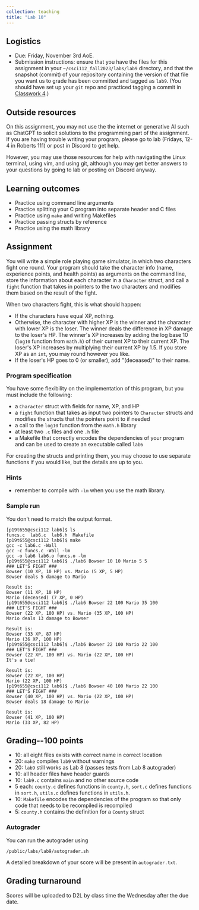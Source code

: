 ```yaml
---
collection: teaching
title: "Lab 10"
---
```


## Logistics
* Due: Friday, November 3rd AoE.
* Submission instructions: ensure that you have the files for this assignment in your `~/csci112_fall2023/labs/lab9`
	directory, and that the snapshot (commit) of your repository containing the version of that file you want us to grade has been committed and
	tagged as `lab9`. (You should have set up your `git` repo and practiced tagging a commit in [Classwork 4](https://lgw2.github.io/teaching/csci112-fall-2023/classwork/classwork4/).)

## Outside resources

On this assignment, you may not use the the internet or generative AI such as
ChatGPT to solicit solutions to the programming part of the assignment. If you
are having trouble writing your program, please go to lab (Fridays, 12-4 in
Roberts 111) or post in Discord to
get help.

However, you may use those resources for help with navigating the Linux
terminal, using vim, and using git, although you may get better answers to your
questions by going to lab or posting on Discord anyway.

## Learning outcomes
* Practice using command line arguments
* Practice splitting your C program into separate header and C files
* Practice using `make` and writing Makefiles
* Practice passing structs by reference
* Practice using the math library

## Assignment

You will write a simple role playing game simulator, in which two characters
fight one round. Your program should take the character info (name, experience
points, and health points) as arguments on the command line, store the
information about each character in a `Character` struct, and call a `fight`
function that takes in pointers to the two characters and modifies them based
on the result of the fight.

When two characters fight, this is what should happen:
* If the characters have equal XP, nothing.
* Otherwise, the character with higher XP is the winner and the character with
	lower XP is the loser. The winner deals the difference in XP damage to the
	loser's HP. The winner's XP increases by adding the log base 10 (`log10`
	function from `math.h`) of their current XP to their current XP.
	The loser's XP increases by multiplying their current XP by 1.5. If
	you store XP as an `int`, you may round however you like.
* If the loser's HP goes to 0 (or smaller), add "(deceased)" to their name.

### Program specification

You have some flexibility on the implementation of this program, but you must
include the following:
* a `Character` struct with fields for name, XP, and HP
* a `fight` function that takes as input two pointers to `Character` structs
	and modifies the structs that the pointers point to if needed
* a call to the `log10` function from the `math.h` library
* at least two `.c` files and one `.h` file
* a Makefile that correctly encodes the dependencies of your program and can be
	used to create an executable called `lab6`

For creating the structs and printing them, you may choose to use separate
functions if you would like, but the details are up to you.

### Hints
* remember to compile with `-lm` when you use the math library.

### Sample run

You don't need to match the output format.

```
[p19t655@csci112 lab6]$ ls
funcs.c  lab6.c  lab6.h  Makefile
[p19t655@csci112 lab6]$ make
gcc -c lab6.c -Wall
gcc -c funcs.c -Wall -lm
gcc -o lab6 lab6.o funcs.o -lm
[p19t655@csci112 lab6]$ ./lab6 Bowser 10 10 Mario 5 5
### LET'S FIGHT ###
Bowser (10 XP, 10 HP) vs. Mario (5 XP, 5 HP)
Bowser deals 5 damage to Mario

Result is:
Bowser (11 XP, 10 HP)
Mario (deceased) (7 XP, 0 HP)
[p19t655@csci112 lab6]$ ./lab6 Bowser 22 100 Mario 35 100
### LET'S FIGHT ###
Bowser (22 XP, 100 HP) vs. Mario (35 XP, 100 HP)
Mario deals 13 damage to Bowser

Result is:
Bowser (33 XP, 87 HP)
Mario (36 XP, 100 HP)
[p19t655@csci112 lab6]$ ./lab6 Bowser 22 100 Mario 22 100
### LET'S FIGHT ###
Bowser (22 XP, 100 HP) vs. Mario (22 XP, 100 HP)
It's a tie!

Result is:
Bowser (22 XP, 100 HP)
Mario (22 XP, 100 HP)
[p19t655@csci112 lab6]$ ./lab6 Bowser 40 100 Mario 22 100
### LET'S FIGHT ###
Bowser (40 XP, 100 HP) vs. Mario (22 XP, 100 HP)
Bowser deals 18 damage to Mario

Result is:
Bowser (41 XP, 100 HP)
Mario (33 XP, 82 HP)
```
## Grading--100 points

* 10: all eight files exists with correct name in correct location
* 20: `make` compiles `lab9` without warnings
* 20: `lab9` still works as Lab 8 (passes tests from Lab 8 autograder)
* 10: all header files have header guards
* 10: `lab9.c` contains `main` and no other source code
* 5 each: `county.c` defines functions in `county.h`, `sort.c` defines
	functions in `sort.h`, `utils.c` defines functions in `utils.h`.
* 10: `Makefile` encodes the dependencies of the program so that only code that
	needs to be recompiled is recompiled
* 5: `county.h` contains the definition for a `County` struct

### Autograder

You can run the autograder using

```
/public/labs/lab9/autograder.sh
```

A detailed breakdown of your score will be present in `autograder.txt`.

## Grading turnaround
Scores will be uploaded to D2L by class time the Wednesday after the due date.
